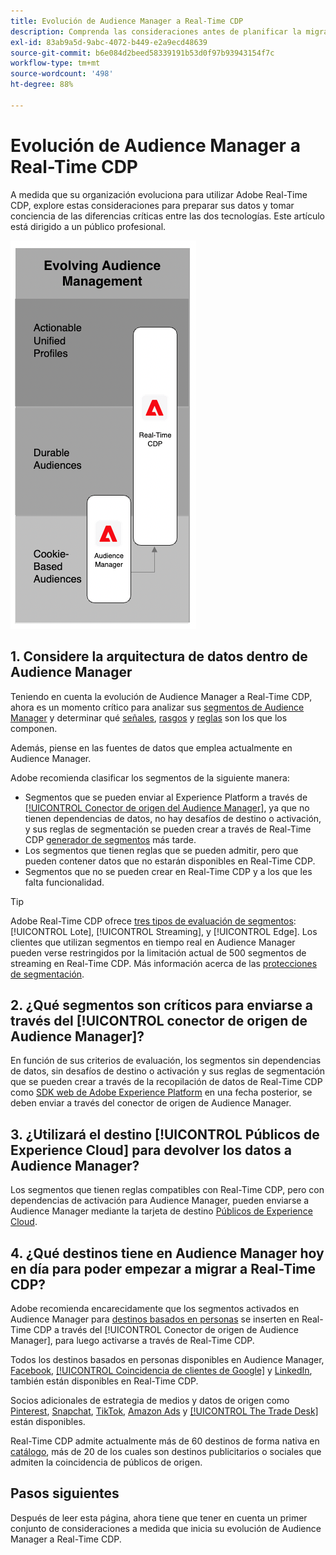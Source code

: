```yaml
---
title: Evolución de Audience Manager a Real-Time CDP
description: Comprenda las consideraciones antes de planificar la migración de Audience Manager a Real-Time CDP.
exl-id: 83ab9a5d-9abc-4072-b449-e2a9ecd48639
source-git-commit: b6e084d2beed58339191b53d0f97b93943154f7c
workflow-type: tm+mt
source-wordcount: '498'
ht-degree: 88%

---
```


# Evolución de Audience Manager a Real-Time CDP

A medida que su organización evoluciona para utilizar Adobe Real-Time CDP, explore estas consideraciones para preparar sus datos y tomar conciencia de las diferencias críticas entre las dos tecnologías. Este artículo está dirigido a un público profesional.

![Diagrama de evolución de Audience Manager a Real-Time CDP](/help/rtcdp/assets/aam-to-rtcdp-evolution.png)

## 1. Considere la arquitectura de datos dentro de Audience Manager

Teniendo en cuenta la evolución de Audience Manager a Real-Time CDP, ahora es un momento crítico para analizar sus [segmentos de Audience Manager](https://experienceleague.adobe.com/docs/audience-manager/user-guide/features/segments/segments-purpose.html) y determinar qué [señales](https://experienceleague.adobe.com/docs/audience-manager/user-guide/features/data-explorer/data-explorer-understanding-signals.html), [rasgos](https://experienceleague.adobe.com/docs/audience-manager/user-guide/features/traits/trait-details-page.html) y [reglas](https://experienceleague.adobe.com/docs/audience-manager/user-guide/features/segments/segment-builder.html#segment-builder-section) son los que los componen.

Además, piense en las fuentes de datos que emplea actualmente en Audience Manager.

Adobe recomienda clasificar los segmentos de la siguiente manera:

* Segmentos que se pueden enviar al Experience Platform a través de [[!UICONTROL Conector de origen del Audience Manager]](/help/sources/connectors/adobe-applications/audience-manager.md), ya que no tienen dependencias de datos, no hay desafíos de destino o activación, y sus reglas de segmentación se pueden crear a través de Real-Time CDP [generador de segmentos](/help/segmentation/ui/segment-builder.md) más tarde.
* Los segmentos que tienen reglas que se pueden admitir, pero que pueden contener datos que no estarán disponibles en Real-Time CDP.
* Segmentos que no se pueden crear en Real-Time CDP y a los que les falta funcionalidad.

>[!TIP]
>
>Adobe Real-Time CDP ofrece [tres tipos de evaluación de segmentos](/help/segmentation/home.md#evaluate-segments): [!UICONTROL Lote], [!UICONTROL Streaming], y [!UICONTROL Edge]. Los clientes que utilizan segmentos en tiempo real en Audience Manager pueden verse restringidos por la limitación actual de 500 segmentos de streaming en Real-Time CDP. Más información acerca de las [protecciones de segmentación](/help/profile/guardrails.md).

## 2. ¿Qué segmentos son críticos para enviarse a través del [!UICONTROL conector de origen de Audience Manager]?

En función de sus criterios de evaluación, los segmentos sin dependencias de datos, sin desafíos de destino o activación y sus reglas de segmentación que se pueden crear a través de la recopilación de datos de Real-Time CDP como [SDK web de Adobe Experience Platform](/help/web-sdk/faq.md) en una fecha posterior, se deben enviar a través del conector de origen de Audience Manager.

## 3. ¿Utilizará el destino [!UICONTROL Públicos de Experience Cloud] para devolver los datos a Audience Manager?

Los segmentos que tienen reglas compatibles con Real-Time CDP, pero con dependencias de activación para Audience Manager, pueden enviarse a Audience Manager mediante la tarjeta de destino [Públicos de Experience Cloud](/help/destinations/catalog/adobe/experience-cloud-audiences.md).

## 4. ¿Qué destinos tiene en Audience Manager hoy en día para poder empezar a migrar a Real-Time CDP?

Adobe recomienda encarecidamente que los segmentos activados en Audience Manager para [destinos basados en personas](https://experienceleague.adobe.com/docs/audience-manager/user-guide/features/destinations/people-based/people-based-destinations-overview.html?lang=es) se inserten en Real-Time CDP a través del [!UICONTROL Conector de origen de Audience Manager], para luego activarse a través de Real-Time CDP.

Todos los destinos basados en personas disponibles en Audience Manager, [Facebook](/help/destinations/catalog/social/facebook.md), [[!UICONTROL Coincidencia de clientes de Google]](/help/destinations/catalog/advertising/google-customer-match.md) y [LinkedIn](/help/destinations/catalog/social/linkedin.md), también están disponibles en Real-Time CDP.

Socios adicionales de estrategia de medios y datos de origen como [Pinterest](/help/destinations/catalog/advertising/pinterest.md), [Snapchat](/help/destinations/catalog/advertising/snap-inc.md), [TikTok](/help/destinations/catalog/social/tiktok.md), [Amazon Ads](/help/destinations/catalog/advertising/amazon-ads.md) y [[!UICONTROL The Trade Desk]](/help/destinations/catalog/advertising/tradedesk.md) están disponibles.

Real-Time CDP admite actualmente más de 60 destinos de forma nativa en [catálogo](/help/destinations/catalog/overview.md), más de 20 de los cuales son destinos publicitarios o sociales que admiten la coincidencia de públicos de origen.

## Pasos siguientes

Después de leer esta página, ahora tiene que tener en cuenta un primer conjunto de consideraciones a medida que inicia su evolución de Audience Manager a Real-Time CDP.
